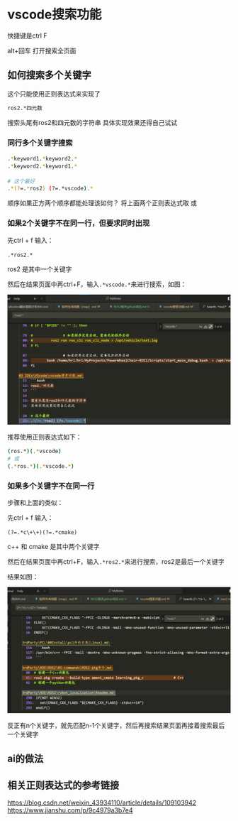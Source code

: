 <!--
 * @Author: MB's X13 374870361@qq.com
 * @Date: 2023-06-27 00:33:28
 * @LastEditors: MB's X13 374870361@qq.com
 * @LastEditTime: 2023-10-16 16:59:47
 * @FilePath: \Notes\MyNotes\03 IDEs\VScode\vscode搜索功能.md
 * @Description: 
-->
# vscode搜索功能

快捷键是ctrl F

alt+回车 打开搜索全页面

## 如何搜索多个关键字

这个只能使用正则表达式来实现了

```bash
ros2.*四元数
```

搜索头尾有ros2和四元数的字符串
具体实现效果还得自己试试

### 同行多个关键字搜索

```bash
.*keyword1.*keyword2.*
.*keyword2.*keyword1.*

# 这个最好
.*(?=.*ros2) (?=.*vscode).*
```

顺序如果正方两个顺序都能处理该如何？
将上面两个正则表达式取 或

### 如果2个关键字不在同一行，但要求同时出现

先ctrl + f 输入：

`.*ros2.*`

ros2 是其中一个关键字

然后在结果页面中再ctrl+F，输入`.*vscode.*`来进行搜索，如图：

![](./vscode搜索功能.asset/vscode-search.png)

推荐使用正则表达式如下：

```bash
(ros.*)(.*vscode)
# 或
(.*ros.*)(.*vscode.*)
```

### 如果多个关键字不在同一行

步骤和上面的类似：

先ctrl + f 输入：

`(?=.*c\+\+)(?=.*cmake)`

c++ 和 cmake 是其中两个关键字

然后在结果页面中再ctrl+F，输入`.*ros2.*`来进行搜索，ros2是最后一个关键字

结果如图：

![](./vscode搜索功能.asset/vscoder-search-01.png)

反正有n个关键字，就先匹配n-1个关键字，然后再搜索结果页面再接着搜索最后一个关键字

## ai的做法

## 相关正则表达式的参考链接

https://blog.csdn.net/weixin_43934110/article/details/109103942
https://www.jianshu.com/p/9c4979a3b7e4
